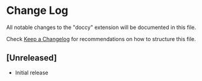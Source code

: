 # Change Log

All notable changes to the "doccy" extension will be documented in this file.

Check [Keep a Changelog](http://keepachangelog.com/) for recommendations on how to structure this file.

## [Unreleased]

- Initial release